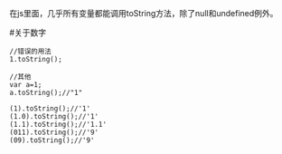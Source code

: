 在js里面，几乎所有变量都能调用toString方法，除了null和undefined例外。

#关于数字

    //错误的用法
    1.toString();
  
    //其他
    var a=1;
    a.toString();//"1"

    (1).toString();//'1'
    (1.0).toString();//'1'
    (1.1).toString();//'1.1'
    (011).toString();//'9'
    (09).toString();//'9'
